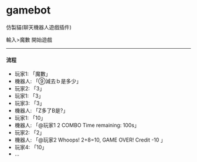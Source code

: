 # gamebot

仿製貓(聊天機器人遊戲插件)

輸入><kbd>魔數</kbd> 開始遊戲

----


#### 流程
- 玩家1: 「魔數」
- 機器人: 「⑨減去ｂ是多少」
- 玩家2: 「3」
- 玩家1: 「3」
- 玩家3: 「3」
- 機器人: 「Z多了B是?」
- 玩家1: 「10」
- 機器人: 「@玩家1 2 COMBO Time remaining: 100s」
- 玩家2: 「2」
- 機器人: 「@玩家2 Whoops! 2+8=10, GAME OVER! Credit -10 」
- 玩家4: 「10」
- ...
